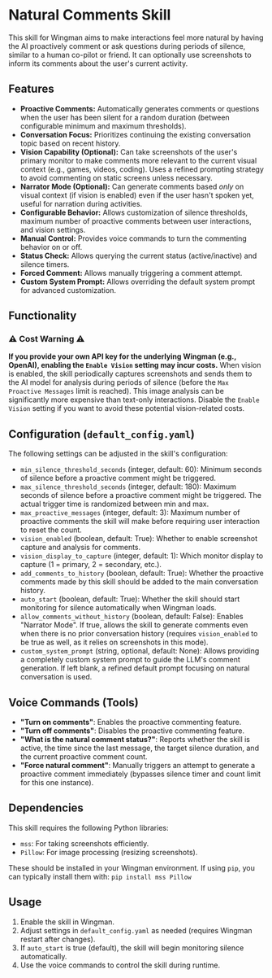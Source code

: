 # Natural Comments Skill

This skill for Wingman aims to make interactions feel more natural by having the AI proactively comment or ask questions during periods of silence, similar to a human co-pilot or friend. It can optionally use screenshots to inform its comments about the user's current activity.

## Features

*   **Proactive Comments:** Automatically generates comments or questions when the user has been silent for a random duration (between configurable minimum and maximum thresholds).
*   **Conversation Focus:** Prioritizes continuing the existing conversation topic based on recent history.
*   **Vision Capability (Optional):** Can take screenshots of the user's primary monitor to make comments more relevant to the current visual context (e.g., games, videos, coding). Uses a refined prompting strategy to avoid commenting on static screens unless necessary.
*   **Narrator Mode (Optional):** Can generate comments based *only* on visual context (if vision is enabled) even if the user hasn't spoken yet, useful for narration during activities.
*   **Configurable Behavior:** Allows customization of silence thresholds, maximum number of proactive comments between user interactions, and vision settings.
*   **Manual Control:** Provides voice commands to turn the commenting behavior on or off.
*   **Status Check:** Allows querying the current status (active/inactive) and silence timers.
*   **Forced Comment:** Allows manually triggering a comment attempt.
*   **Custom System Prompt:** Allows overriding the default system prompt for advanced customization.

## Functionality

### ⚠️ Cost Warning ⚠️

**If you provide your own API key for the underlying Wingman (e.g., OpenAI), enabling the `Enable Vision` setting may incur costs.** When vision is enabled, the skill periodically captures screenshots and sends them to the AI model for analysis during periods of silence (before the `Max Proactive Messages` limit is reached). This image analysis can be significantly more expensive than text-only interactions. Disable the `Enable Vision` setting if you want to avoid these potential vision-related costs.

## Configuration (`default_config.yaml`)

The following settings can be adjusted in the skill's configuration:

*   `min_silence_threshold_seconds` (integer, default: 60): Minimum seconds of silence before a proactive comment might be triggered.
*   `max_silence_threshold_seconds` (integer, default: 180): Maximum seconds of silence before a proactive comment might be triggered. The actual trigger time is randomized between min and max.
*   `max_proactive_messages` (integer, default: 3): Maximum number of proactive comments the skill will make before requiring user interaction to reset the count.
*   `vision_enabled` (boolean, default: True): Whether to enable screenshot capture and analysis for comments.
*   `vision_display_to_capture` (integer, default: 1): Which monitor display to capture (1 = primary, 2 = secondary, etc.).
*   `add_comments_to_history` (boolean, default: True): Whether the proactive comments made by this skill should be added to the main conversation history.
*   `auto_start` (boolean, default: True): Whether the skill should start monitoring for silence automatically when Wingman loads.
*   `allow_comments_without_history` (boolean, default: False): Enables "Narrator Mode". If true, allows the skill to generate comments even when there is no prior conversation history (requires `vision_enabled` to be true as well, as it relies on screenshots in this mode).
*   `custom_system_prompt` (string, optional, default: None): Allows providing a completely custom system prompt to guide the LLM's comment generation. If left blank, a refined default prompt focusing on natural conversation is used.

## Voice Commands (Tools)

*   **"Turn on comments"**: Enables the proactive commenting feature.
*   **"Turn off comments"**: Disables the proactive commenting feature.
*   **"What is the natural comment status?"**: Reports whether the skill is active, the time since the last message, the target silence duration, and the current proactive comment count.
*   **"Force natural comment"**: Manually triggers an attempt to generate a proactive comment immediately (bypasses silence timer and count limit for this one instance).

## Dependencies

This skill requires the following Python libraries:

*   `mss`: For taking screenshots efficiently.
*   `Pillow`: For image processing (resizing screenshots).

These should be installed in your Wingman environment. If using `pip`, you can typically install them with:
`pip install mss Pillow`

## Usage

1.  Enable the skill in Wingman.
2.  Adjust settings in `default_config.yaml` as needed (requires Wingman restart after changes).
3.  If `auto_start` is true (default), the skill will begin monitoring silence automatically.
4.  Use the voice commands to control the skill during runtime. 